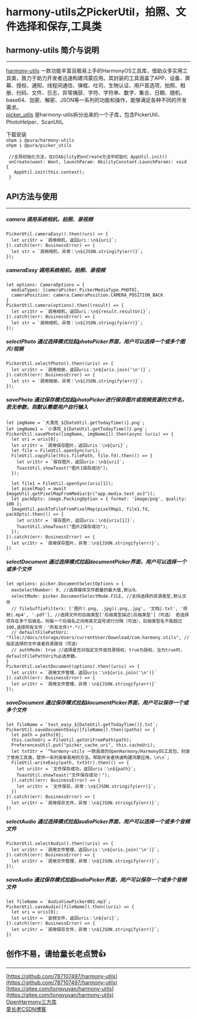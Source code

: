 # harmony-utils之PickerUtil，拍照、文件选择和保存,工具类

## harmony-utils 简介与说明

------
[harmony-utils](https://ohpm.openharmony.cn/#/cn/detail/@pura%2Fharmony-utils) 一款功能丰富且极易上手的HarmonyOS工具库，借助众多实用工具类，致力于助力开发者迅速构建鸿蒙应用。其封装的工具涵盖了APP、设备、屏幕、授权、通知、线程间通信、弹框、吐司、生物认证、用户首选项、拍照、相册、扫码、文件、日志，异常捕获、字符、字符串、数字、集合、日期、随机、base64、加密、解密、JSON等一系列的功能和操作，能够满足各种不同的开发需求。    
[picker_utils](https://ohpm.openharmony.cn/#/cn/detail/@pura%2Fpicker_utils) 是harmony-utils拆分出来的一个子库，包含PickerUtil、PhotoHelper、ScanUtil。

下载安装  
`ohpm i @pura/harmony-utils`  
`ohpm i @pura/picker_utils`

 ```
  //全局初始化方法，在UIAbility的onCreate方法中初始化 AppUtil.init()
  onCreate(want: Want, launchParam: AbilityConstant.LaunchParam): void {
    AppUtil.init(this.context);
  }
 ```

## API方法与使用

------

##### camera  调用系统相机，拍照、录视频

```
PickerUtil.cameraEasy().then((uri) => {
  let uriStr = `调用相机，返回uri：\n${uri}`;
}).catch((err: BusinessError) => {
  let str = `调用相机，异常：\n${JSON.stringify(err)}`;
});
```

##### cameraEasy  调用系统相机，拍照、录视频

```
let options: CameraOptions = {
  mediaTypes: [cameraPicker.PickerMediaType.PHOTO],
  cameraPosition: camera.CameraPosition.CAMERA_POSITION_BACK
}
PickerUtil.camera(options).then((result) => {
  let uriStr = `调用相机，返回uri：\n${result.resultUri}`;
}).catch((err: BusinessError) => {
  let str = `调用相机，异常：\n${JSON.stringify(err)}`;
});
```

##### selectPhoto  通过选择模式拉起photoPicker界面，用户可以选择一个或多个图片/视频

```
PickerUtil.selectPhoto().then((uris) => {
  let uriStr = `调用相册，返回uris：\n${uris.join('\n')}`;
}).catch((err: BusinessError) => {
  let str = `调用相册，异常：\n${JSON.stringify(err)}`;
});
```

##### savePhoto  通过保存模式拉起photoPicker进行保存图片或视频资源的文件名，若无参数，则默认需要用户自行输入

```
let imgName = `大漂亮_${DateUtil.getTodayTime()}.png`;
let imgName1 = `小漂亮_${DateUtil.getTodayTime()}.png`;
PickerUtil.savePhoto([imgName, imgName1]).then(async (uris) => {
  let uri = uris[0];
  let uriStr = `调用保存图片，返回uris：\n${uri}`;
  let file = FileUtil.openSync(uri);
  FileUtil.copyFile(this.filePath, file.fd).then(() => {
    let uriStr = `保存图片，返回uris：\n${uri}`;
    ToastUtil.showToast("图片1保存成功");
  });

  let file1 = FileUtil.openSync(uris[1]);
  let pixelMap1 = await ImageUtil.getPixelMapFromMedia($r("app.media.test_as3"));
  let packOpts: image.PackingOption = { format: 'image/png', quality: 100 };
  ImageUtil.packToFileFromPixelMap(pixelMap1, file1.fd, packOpts).then(() => {
    let uriStr = `保存图片，返回uris：\n${uris[1]}`;
    ToastUtil.showToast("图片2保存成功");
  });
}).catch((err: BusinessError) => {
  let uriStr = `调用保存图片，异常：\n${JSON.stringify(err)}`;
})
```

##### selectDocument  通过选择模式拉起documentPicker界面，用户可以选择一个或多个文件

```
let options: picker.DocumentSelectOptions = {
  maxSelectNumber: 9, //选择媒体文件数量的最大值,默认9。
  selectMode: picker.DocumentSelectMode.FILE, //支持选择的资源类型,默认文件
  // fileSuffixFilters: ['图片(.png, .jpg)|.png,.jpg', '文档|.txt', '视频|.mp4', '.pdf'], //选择文件的后缀类型['后缀类型描述|后缀类型']（可选） 若选择项存在多个后缀名，则每一个后缀名之间用英文逗号进行分隔（可选），后缀类型名不能超过100,选择所有文件：'所有文件(*.*)|.*';
  // defaultFilePathUri: "file://docs/storage/Users/currentUser/Download/com.harmony.utils", //指定选择的文件或者目录路径（可选）
  // authMode: true //选择是否对指定文件或目录授权，true为授权，当为true时，defaultFilePathUri为必选参数。
}
PickerUtil.selectDocument(options).then((uris) => {
  let uriStr = `调用文件管理，返回uris：\n${uris.join('\n')}`
}).catch((err: BusinessError) => {
  let uriStr = `调用文件管理，异常：\n${JSON.stringify(err)}`
});
```

##### saveDocument  通过保存模式拉起documentPicker界面，用户可以保存一个或多个文件

```
let fileName = `test_easy_${DateUtil.getTodayTime()}.txt`;
PickerUtil.saveDocumentEasy([fileName]).then((paths) => {
  let path = paths[0];
  this.cacheUri = FileUtil.getUriFromPath(path);
  PreferencesUtil.put("picker_cache_uri", this.cacheUri);
  let txtStr = `“harmony-utils 一款高效的OpenHarmony/HarmonyOS工具包，封装了常用工具类，提供一系列简单易用的方法。帮助开发者快速构建鸿蒙应用。\n\n`;
  FileUtil.writeEasy(path, txtStr).then(() => {
    let uriStr = `文件保存成功，返回uris：\n${path}`;
    ToastUtil.showToast("文件保存成功！");
  }).catch((err: BusinessError) => {
    let uriStr = `文件保存，异常：\n${JSON.stringify(err)}`;
  })
}).catch((err: BusinessError) => {
  let uriStr = `调用保存文件，异常：\n${JSON.stringify(err)}`;
})
```

##### selectAudio  通过选择模式拉起audioPicker界面，用户可以选择一个或多个音频文件

```
PickerUtil.selectAudio().then((uris) => {
  let uriStr = `调用文件管理，返回uris：\n${uris.join('\n')}`;
}).catch((err: BusinessError) => {
  let uriStr = `调用文件管理，异常：\n${JSON.stringify(err)}`;
});
```

##### saveAudio  通过保存模式拉起audioPicker界面，用户可以保存一个或多个音频文件

```
let fileName = `AudioViewPicker001.mp3`;
PickerUtil.saveAudio([fileName]).then((uris) => {
  let uri = uris[0];
  let uriStr = `音频文件，返回uris：\n${uri}`;
}).catch((err: BusinessError) => {
  let uriStr = `调用保存文件，异常：\n${JSON.stringify(err)}`;
})
```

## 创作不易，请给童长老点赞👍

------
[https://github.com/787107497/harmony-utils](https://github.com/787107497/harmony-utils)   
[https://gitee.com/tongyuyan/harmony-utils](https://gitee.com/tongyuyan/harmony-utils)   
[OpenHarmony三方库](https://ohpm.openharmony.cn/#/cn/detail/@pura%2Fharmony-utils)   
[童长老CSDN博客](https://blog.csdn.net/qq_32922545)   
   



